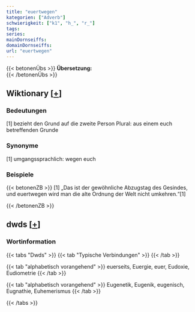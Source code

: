 ```yaml
---
title: "euertwegen"
kategorien: ["Adverb"]
schwierigkeit: ["k1", "h_", "r_"]
tags:
series:
mainDornseiffs:
domainDornseiffs:
url: "euertwegen"
---
```


{{< betonenÜbs >}}
**Übersetzung:**  
{{< /betonenÜbs >}}

## Wiktionary [[+](https://de.wiktionary.org/wiki/euertwegen)]

### Bedeutungen
[1] bezieht den Grund auf die zweite Person Plural: aus einem euch betreffenden Grunde  

### Synonyme
[1] umgangssprachlich: wegen euch  

### Beispiele
{{< betonenZB >}}
[1] „Das ist der gewöhnliche Abzugstag des Gesindes, und euertwegen wird man die alte Ordnung der Welt nicht umkehren.“[1]  

{{< /betonenZB >}}


## dwds [[+](https://www.dwds.de/wb/euertwegen)]

### Wortinformation
{{< tabs "Dwds" >}}
{{< tab "Typische Verbindungen" >}}
{{< /tab >}}

{{< tab "alphabetisch vorangehend" >}}
euerseits, Euergie, euer, Eudoxie, Eudiometrie
{{< /tab >}}

{{< tab "alphabetisch vorangehend" >}}
Eugenetik, Eugenik, eugenisch, Eugnathie, Euhemerismus
{{< /tab >}}

{{< /tabs >}}

